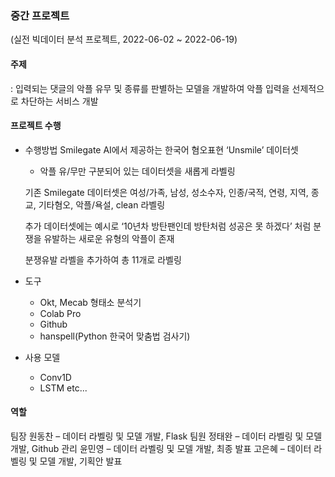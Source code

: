 ### 중간 프로젝트

(실전 빅데이터 분석 프로젝트, 2022-06-02 ~ 2022-06-19)

#### 주제

: 입력되는 댓글의 악플 유무 및 종류를 판별하는 모델을 개발하여 악플 입력을 선제적으로 차단하는 서비스 개발



#### 프로젝트 수행

- 수행방법
    Smilegate AI에서 제공하는 한국어 혐오표현 ‘Unsmile’ 데이터셋
    + 악플 유/무만 구분되어 있는 데이터셋을 새롭게 라벨링

    기존 Smilegate 데이터셋은 여성/가족, 남성, 성소수자, 인종/국적, 연령, 지역, 종교, 기타혐오, 악플/욕설, clean 라벨링

    추가 데이터셋에는 예시로 ‘10년차 방탄팬인데 방탄처럼 성공은 못 하겠다’ 처럼 분쟁을 유발하는 새로운 유형의 악플이 존재

    분쟁유발 라벨을 추가하여 총 11개로 라벨링

- 도구
    - Okt, Mecab 형태소 분석기
    - Colab Pro
    - Github
    - hanspell(Python 한국어 맞춤법 검사기)
- 사용 모델
    - Conv1D 
    - LSTM
     etc...



#### 역할
팀장
원동찬 – 데이터 라벨링 및 모델 개발, Flask
팀원
정태완 – 데이터 라벨링 및 모델 개발, Github 관리
윤민영 – 데이터 라벨링 및 모델 개발, 최종 발표
고은혜 – 데이터 라벨링 및 모델 개발, 기획안 발표
